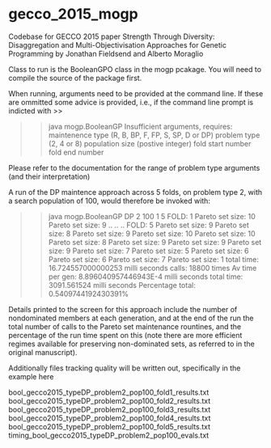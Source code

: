 # gecco_2015_mogp

Codebase for GECCO 2015 paper Strength Through Diversity: Disaggregation and Multi-Objectivisation 
Approaches for Genetic Programming by Jonathan Fieldsend and Alberto Moraglio 

Class to run is the BooleanGPO class in the mogp pcakage. You will need to compile the source of the package first.

When running, arguments need to be provided at the command line. If these are ommitted some advice is provided, i.e., if the command line prompt is indicted with >>

>> java mogp.BooleanGP
Insufficient arguments, requires: maintenence type (R, B, BP, F, FP, S, SP, D or DP) problem type (2, 4 or 8) population size (postive integer) fold start number fold end number

Please refer to the documentation for the range of problem type arguments (and their interpretation)

A run of the DP maintence approach across 5 folds, on problem type 2, with a search population of 100,  would therefore be invoked with:  

>> java mogp.BooleanGP DP 2 100 1 5
FOLD: 1
Pareto set size: 10
Pareto set size: 9
..
..
..
FOLD: 5
Pareto set size: 9
Pareto set size: 8
Pareto set size: 9
Pareto set size: 10
Pareto set size: 10
Pareto set size: 8
Pareto set size: 9
Pareto set size: 9
Pareto set size: 9
Pareto set size: 7
Pareto set size: 5
Pareto set size: 6
Pareto set size: 6
Pareto set size: 7
Pareto set size: 1
total time: 16.724557000000253 milli seconds
calls: 18800 times
Av time per gen: 8.896040957446943E-4 milli seconds
total time: 3091.561524 milli seconds
Percentage total: 0.5409744192430391%

Details printed to the screen for this approach include the number of nondominated members at each generation, and at the end of the run the total number of calls to the Pareto set maintenance rountines, and the percentage of the run time spent on this (note there are more efficient regimes available for preserving non-dominated sets, as referred to in the original manuscript).

Additionally files tracking quality will be written out, specifically in the example here

bool_gecco2015_typeDP_problem2_pop100_fold1_results.txt	
bool_gecco2015_typeDP_problem2_pop100_fold2_results.txt	
bool_gecco2015_typeDP_problem2_pop100_fold3_results.txt	
bool_gecco2015_typeDP_problem2_pop100_fold4_results.txt	
bool_gecco2015_typeDP_problem2_pop100_fold5_results.txt
timing_bool_gecco2015_typeDP_problem2_pop100_evals.txt
